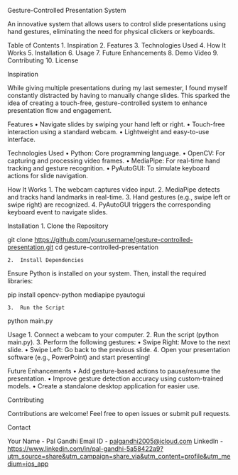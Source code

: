 Gesture-Controlled Presentation System

An innovative system that allows users to control slide presentations using hand gestures, eliminating the need for physical clickers or keyboards.

Table of Contents
	1.	Inspiration
	2.	Features
	3.	Technologies Used
	4.	How It Works
	5.	Installation
	6.	Usage
	7.	Future Enhancements
	8.	Demo Video
	9.	Contributing
	10.	License

Inspiration

While giving multiple presentations during my last semester, I found myself constantly distracted by having to manually change slides. This sparked the idea of creating a touch-free, gesture-controlled system to enhance presentation flow and engagement.

Features
	•	Navigate slides by swiping your hand left or right.
	•	Touch-free interaction using a standard webcam.
	•	Lightweight and easy-to-use interface.

Technologies Used
	•	Python: Core programming language.
	•	OpenCV: For capturing and processing video frames.
	•	MediaPipe: For real-time hand tracking and gesture recognition.
	•	PyAutoGUI: To simulate keyboard actions for slide navigation.

How It Works
	1.	The webcam captures video input.
	2.	MediaPipe detects and tracks hand landmarks in real-time.
	3.	Hand gestures (e.g., swipe left or swipe right) are recognized.
	4.	PyAutoGUI triggers the corresponding keyboard event to navigate slides.

Installation
	1.	Clone the Repository

git clone https://github.com/yourusername/gesture-controlled-presentation.git
cd gesture-controlled-presentation  


	2.	Install Dependencies
Ensure Python is installed on your system. Then, install the required libraries:

pip install opencv-python mediapipe pyautogui  


	3.	Run the Script

python main.py  

Usage
	1.	Connect a webcam to your computer.
	2.	Run the script (python main.py).
	3.	Perform the following gestures:
	•	Swipe Right: Move to the next slide.
	•	Swipe Left: Go back to the previous slide.
	4.	Open your presentation software (e.g., PowerPoint) and start presenting!

Future Enhancements
	•	Add gesture-based actions to pause/resume the presentation.
	•	Improve gesture detection accuracy using custom-trained models.
	•	Create a standalone desktop application for easier use.


Contributing

Contributions are welcome! Feel free to open issues or submit pull requests.

Contact

Your Name - Pal Gandhi 
Email ID - palgandhi2005@icloud.com
LinkedIn - https://www.linkedin.com/in/pal-gandhi-5a58422a9?utm_source=share&utm_campaign=share_via&utm_content=profile&utm_medium=ios_app

